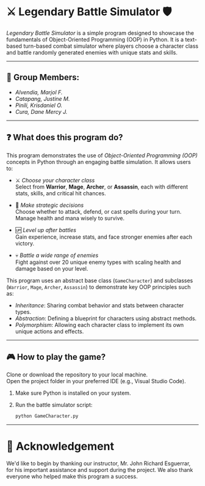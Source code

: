 # ⚔️ Legendary Battle Simulator 🛡️

*Legendary Battle Simulator* is a simple program designed to showcase the fundamentals of Object-Oriented Programming (OOP) in Python. It is a text-based turn-based combat simulator where players choose a character class and battle randomly generated enemies with unique stats and skills.

---

## 👥 Group Members:

* *Alvendia, Marjol F.*
* *Catapang, Justine M.*
* *Pinili, Krisdaniel O.*
* *Cura, Dane Mercy J.*

---

## ❓ What does this program do?

This program demonstrates the use of *Object-Oriented Programming (OOP)* concepts in Python through an engaging battle simulation. It allows users to:

* ⚔️ *Choose your character class*  
  Select from **Warrior**, **Mage**, **Archer**, or **Assassin**, each with different stats, skills, and critical hit chances.

* 🧠 *Make strategic decisions*  
  Choose whether to attack, defend, or cast spells during your turn. Manage health and mana wisely to survive.

* 🆙 *Level up after battles*  
  Gain experience, increase stats, and face stronger enemies after each victory.

* 💀 *Battle a wide range of enemies*  
  Fight against over 20 unique enemy types with scaling health and damage based on your level.

This program uses an abstract base class (`GameCharacter`) and subclasses (`Warrior`, `Mage`, `Archer`, `Assassin`) to demonstrate key OOP principles such as:

* *Inheritance*: Sharing combat behavior and stats between character types.
* *Abstraction*: Defining a blueprint for characters using abstract methods.
* *Polymorphism*: Allowing each character class to implement its own unique actions and effects.

---

## 🎮 How to play the game?

Clone or download the repository to your local machine.  
Open the project folder in your preferred IDE (e.g., Visual Studio Code).

1. Make sure Python is installed on your system.
2. Run the battle simulator script:

   ```bash
   python GameCharacter.py

---

# 📖 Acknowledgement 

We'd like to begin by thanking our instructor, Mr. John Richard Esguerrar, for his important assistance and support during the project.  We also thank everyone who helped make this program a success.



